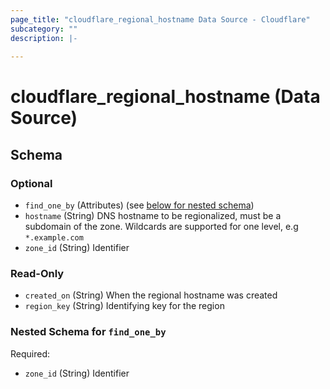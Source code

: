 ```yaml
---
page_title: "cloudflare_regional_hostname Data Source - Cloudflare"
subcategory: ""
description: |-
  
---
```


# cloudflare_regional_hostname (Data Source)




<!-- schema generated by tfplugindocs -->
## Schema

### Optional

- `find_one_by` (Attributes) (see [below for nested schema](#nestedatt--find_one_by))
- `hostname` (String) DNS hostname to be regionalized, must be a subdomain of the zone. Wildcards are supported for one level, e.g `*.example.com`
- `zone_id` (String) Identifier

### Read-Only

- `created_on` (String) When the regional hostname was created
- `region_key` (String) Identifying key for the region

<a id="nestedatt--find_one_by"></a>
### Nested Schema for `find_one_by`

Required:

- `zone_id` (String) Identifier


